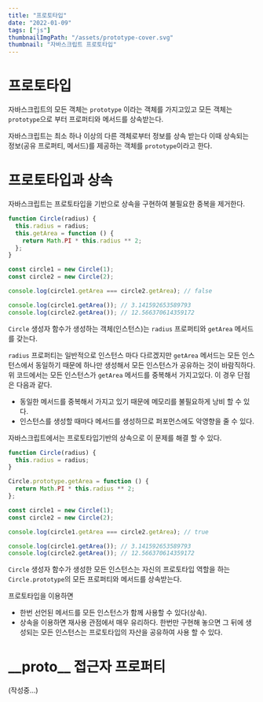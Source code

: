 ```yaml
---
title: "프로토타입"
date: "2022-01-09"
tags: ["js"]
thumbnailImgPath: "/assets/prototype-cover.svg"
thumbnail: "자바스크립트 프로토타입"
---
```


# 프로토타입

자바스크립트의 모든 객체는 `prototype` 이라는 객체를 가지고있고 모든 객체는 `prototype`으로 부터 프로퍼티와 메서드를 상속받는다.

자바스크립트는 최소 하나 이상의 다른 객체로부터 정보를 상속 받는다 이때 상속되는 정보(공유 프로퍼티, 메서드)를 제공하는 객체를 `prototype`이라고 한다.

# 프로토타입과 상속

자바스크립트는 프로토타입을 기반으로 상속을 구현하여 불필요한 중복을 제거한다.

```javascript
function Circle(radius) {
  this.radius = radius;
  this.getArea = function () {
    return Math.PI * this.radius ** 2;
  };
}

const circle1 = new Circle(1);
const circle2 = new Circle(2);

console.log(circle1.getArea === circle2.getArea); // false

console.log(circle1.getArea()); // 3.141592653589793
console.log(circle2.getArea()); // 12.566370614359172
```

`Circle` 생성자 함수가 생성하는 객체(인스턴스)는 `radius` 프로퍼티와 `getArea` 메서드를 갖는다.

`radius` 프로퍼티는 일반적으로 인스턴스 마다 다르겠지만 `getArea` 메서드는 모든 인스턴스에서 동일하기 때문에 하나만 생성해서 모든 인스턴스가 공유하는 것이 바람직하다. 위 코드에서는 모든 인스턴스가 `getArea` 메서드를 중복해서 가지고있다. 이 경우 단점은 다음과 같다.

- 동일한 메서드를 중복해서 가지고 있기 때문에 메모리를 불필요하게 낭비 할 수 있다.
- 인스턴스를 생성할 때마다 메서드를 생성하므로 퍼포먼스에도 악영향을 줄 수 있다.

자바스크립트에서는 프로토타입기반의 상속으로 이 문제를 해결 할 수 있다.

```javascript
function Circle(radius) {
  this.radius = radius;
}

Circle.prototype.getArea = function () {
  return Math.PI * this.radius ** 2;
};

const circle1 = new Circle(1);
const circle2 = new Circle(2);

console.log(circle1.getArea === circle2.getArea); // true

console.log(circle1.getArea()); // 3.141592653589793
console.log(circle2.getArea()); // 12.566370614359172
```

`Circle` 생성자 함수가 생성한 모든 인스턴스는 자신의 프로토타입 역할을 하는 `Circle.prototype`의 모든 프로퍼티와 메서드를 상속받는다.

프로토타입을 이용하면

- 한번 선언된 메서드를 모든 인스턴스가 함께 사용할 수 있다(상속).
- 상속을 이용하면 재사용 관점에서 매우 유리하다. 한번만 구현해 놓으면 그 뒤에 생성되는 모든 인스턴스는 프로토타입의 자산을 공유하여 사용 할 수 있다.

# \_\_proto\_\_ 접근자 프로퍼티

(작성중...)
